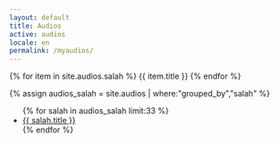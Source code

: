 ```yaml
---
layout: default
title: Audios
active: audios
locale: en
permalink: /myaudios/
---
```


{% for item in site.audios.salah %}
{{ item.title }}
{% endfor %}

{% assign audios_salah = site.audios | where:"grouped_by","salah" %}
<ul>
  {% for salah in audios_salah limit:33 %}
    <li><a href="{{ salah.url | relative_url }}">{{ salah.title }}</a></li>
  {% endfor %}
</ul>
